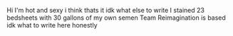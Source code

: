 Hi I'm hot and sexy i think thats it idk what else to write
I stained 23 bedsheets with 30 gallons of my own semen
Team Reimagination is based idk what to write here honestly
